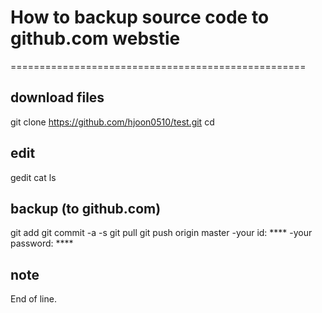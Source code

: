 
# How to backup source code to github.com webstie
===================================================


## download files
git clone
https://github.com/hjoon0510/test.git
cd <folder-name>
 
## edit 
gedit <file-name>
cat <file-name>
ls 

## backup (to github.com)
git add <file-name>
git commit -a -s
git pull
git push origin master
-your id: ****
-your password: ****

## note

End of line. 

